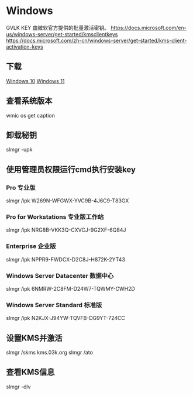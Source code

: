 # Windows

GVLK KEY 由微软官方提供的批量激活密钥。
https://docs.microsoft.com/en-us/windows-server/get-started/kmsclientkeys
https://docs.microsoft.com/zh-cn/windows-server/get-started/kms-client-activation-keys

## 下载
[Windows 10](https://www.microsoft.com/zh-cn/software-download/windows10)
[Windows 11](https://www.microsoft.com/zh-cn/software-download/windows11)

## 查看系统版本
wmic os get caption

## 卸载秘钥
slmgr -upk

## 使用管理员权限运行cmd执行安装key

### Pro 专业版
slmgr /ipk W269N-WFGWX-YVC9B-4J6C9-T83GX

### Pro for Workstations 专业版工作站
slmgr /ipk NRG8B-VKK3Q-CXVCJ-9G2XF-6Q84J

### Enterprise 企业版
slmgr /ipk NPPR9-FWDCX-D2C8J-H872K-2YT43

### Windows Server Datacenter 数据中心
slmgr /ipk 6NMRW-2C8FM-D24W7-TQWMY-CWH2D

### Windows Server Standard 标准版
slmgr /ipk N2KJX-J94YW-TQVFB-DG9YT-724CC

## 设置KMS并激活
slmgr /skms kms.03k.org
slmgr /ato

## 查看KMS信息
slmgr -dlv